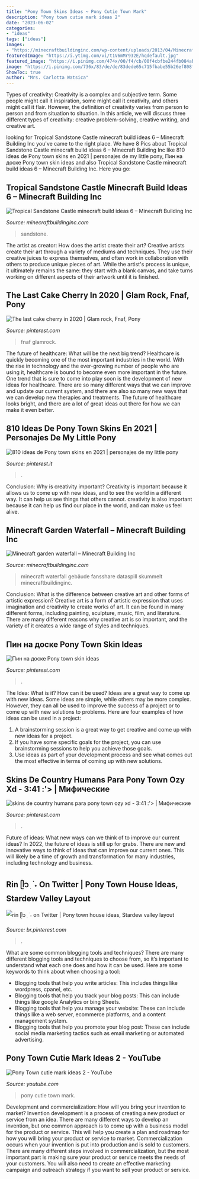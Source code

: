 ```yaml
---
title: "Pony Town Skins Ideas ~ Pony Cutie Town Mark"
description: "Pony town cutie mark ideas 2"
date: "2023-06-02"
categories:
- "ideas"
tags: ["ideas"]
images:
- "https://minecraftbuildinginc.com/wp-content/uploads/2013/04/Minecraft-garden-waterfall.jpg"
featuredImage: "https://i.ytimg.com/vi/t1V6mMr932E/hqdefault.jpg"
featured_image: "https://i.pinimg.com/474x/00/f4/cb/00f4cbfbe244fb084abca9d7c6d31b32.jpg"
image: "https://i.pinimg.com/736x/83/de/de/83dede65c715fbabe55b26ef808f355b.jpg"
ShowToc: true
author: "Mrs. Carlotta Watsica"
---
```



Types of creativity:
Creativity is a complex and subjective term. Some people might call it inspiration, some might call it creativity, and others might call it flair. However, the definition of creativity varies from person to person and from situation to situation. In this article, we will discuss three different types of creativity: creative problem-solving, creative writing, and creative art.

	

		
looking for Tropical Sandstone Castle minecraft build ideas 6 – Minecraft Building Inc you've came to the right place. We have 8 Pics about Tropical Sandstone Castle minecraft build ideas 6 – Minecraft Building Inc like 810 ideas de Pony town skins en 2021 | personajes de my little pony, Пин на доске Pony town skin ideas and also Tropical Sandstone Castle minecraft build ideas 6 – Minecraft Building Inc. Here you go:
		
    
## Tropical Sandstone Castle Minecraft Build Ideas 6 – Minecraft Building Inc

<img loading=lazy src="https://minecraftbuildinginc.com/wp-content/uploads/2013/08/Tropical-Sandstone-Castle-minecraft-build-ideas-6.jpg" onerror="this.onerror=null;this.src='https://tse2.mm.bing.net/th?id=OIP.PpHHxoBbhf8COP83hZGu-AHaD7&amp;pid=15.1';" alt="Tropical Sandstone Castle minecraft build ideas 6 – Minecraft Building Inc">

_Source: minecraftbuildinginc.com_

>sandstone. 

	

The artist as creator: How does the artist create their art?
Creative artists create their art through a variety of mediums and techniques. They use their creative juices to express themselves, and often work in collaboration with others to produce unique pieces of art. While the artist's process is unique, it ultimately remains the same: they start with a blank canvas, and take turns working on different aspects of their artwork until it is finished.

    
## The Last Cake Cherry In 2020 | Glam Rock, Fnaf, Pony

<img loading=lazy src="https://i.pinimg.com/736x/db/06/67/db0667548b4bcf187e25d870dc951dd4.jpg" onerror="this.onerror=null;this.src='https://tse4.mm.bing.net/th?id=OIP.bdA2WWmM0bUsU9J9RBcUZQHaJD&amp;pid=15.1';" alt="The last cake cherry in 2020 | Glam rock, Fnaf, Pony">

_Source: pinterest.com_

>fnaf glamrock. 

	

The future of healthcare: What will be the next big trend?
Healthcare is quickly becoming one of the most important industries in the world. With the rise in technology and the ever-growing number of people who are using it, healthcare is bound to become even more important in the future. One trend that is sure to come into play soon is the development of new ideas for healthcare. There are so many different ways that we can improve and update our current system, and there are also so many new ways that we can develop new therapies and treatments. The future of healthcare looks bright, and there are a lot of great ideas out there for how we can make it even better.

    
## 810 Ideas De Pony Town Skins En 2021 | Personajes De My Little Pony

<img loading=lazy src="https://i.pinimg.com/474x/00/f4/cb/00f4cbfbe244fb084abca9d7c6d31b32.jpg" onerror="this.onerror=null;this.src='https://tse4.mm.bing.net/th?id=OIP.tyFTXU7pf95iLLMO8XsmpQAAAA&amp;pid=15.1';" alt="810 ideas de Pony town skins en 2021 | personajes de my little pony">

_Source: pinterest.it_

>. 

	

Conclusion: Why is creativity important?
Creativity is important because it allows us to come up with new ideas, and to see the world in a different way. It can help us see things that others cannot. creativity is also important because it can help us find our place in the world, and can make us feel alive.

    
## Minecraft Garden Waterfall – Minecraft Building Inc

<img loading=lazy src="https://minecraftbuildinginc.com/wp-content/uploads/2013/04/Minecraft-garden-waterfall.jpg" onerror="this.onerror=null;this.src='https://tse4.mm.bing.net/th?id=OIP.6S1ZSpxJM_K9Nk5UJk2qRgHaD7&amp;pid=15.1';" alt="Minecraft garden waterfall – Minecraft Building Inc">

_Source: minecraftbuildinginc.com_

>minecraft waterfall gebäude fansshare dataspill skummelt minecraftbuildinginc. 

	

Conclusion: What is the difference between creative art and other forms of artistic expression?
Creative art is a form of artistic expression that uses imagination and creativity to create works of art. It can be found in many different forms, including painting, sculpture, music, film, and literature. There are many different reasons why creative art is so important, and the variety of it creates a wide range of styles and techniques.

    
## Пин на доске Pony Town Skin Ideas

<img loading=lazy src="https://i.pinimg.com/736x/83/de/de/83dede65c715fbabe55b26ef808f355b.jpg" onerror="this.onerror=null;this.src='https://tse1.mm.bing.net/th?id=OIP.amYWY-gcDCgg1x7Zid4PfgHaJ3&amp;pid=15.1';" alt="Пин на доске Pony town skin ideas">

_Source: pinterest.com_

>. 

	

The Idea: What is it? How can it be used?
Ideas are a great way to come up with new ideas. Some ideas are simple, while others may be more complex. However, they can all be used to improve the success of a project or to come up with new solutions to problems. Here are four examples of how ideas can be used in a project: 
1. A brainstorming session is a great way to get creative and come up with new ideas for a project.
2. If you have some specific goals for the project, you can use brainstorming sessions to help you achieve those goals.
3. Use ideas as part of your development process and see what comes out the most effective in terms of coming up with new solutions.

    
## Skins De Country Humans Para Pony Town Ozy Xd - 3:41 :&#039;&gt; | Мифические

<img loading=lazy src="https://i.pinimg.com/736x/97/69/1d/97691d39938a6272a696c5fd4e19d596.jpg" onerror="this.onerror=null;this.src='https://tse1.mm.bing.net/th?id=OIP.GDG5pmX21aDvl1f_Lz4HfQHaG-&amp;pid=15.1';" alt="skins de country humans para pony town ozy xd - 3:41 :&#039;&gt; | Мифические">

_Source: pinterest.com_

>. 

	

Future of ideas: What new ways can we think of to improve our current ideas?
In 2022, the future of ideas is still up for grabs. There are new and innovative ways to think of ideas that can improve our current ones. This will likely be a time of growth and transformation for many industries, including technology and business.

    
## Rin ᥫ᭡ ׅ ࣪ ˖ On Twitter | Pony Town House Ideas, Stardew Valley Layout

<img loading=lazy src="https://i.pinimg.com/736x/22/9e/e3/229ee34040f0e1da37cc43a05a8d4ad5.jpg" onerror="this.onerror=null;this.src='https://tse3.mm.bing.net/th?id=OIP.pnnPD7jycKepa1f37mw1AgHaE8&amp;pid=15.1';" alt="rin ᥫ᭡ ׅ ࣪ ˖ on Twitter | Pony town house ideas, Stardew valley layout">

_Source: br.pinterest.com_

>. 

	

What are some common blogging tools and techniques?
There are many different blogging tools and techniques to choose from, so it’s important to understand what each one does and how it can be used. Here are some keywords to think about when choosing a tool:
- Blogging tools that help you write articles: This includes things like wordpress, cpanel, etc.
- Blogging tools that help you track your blog posts: This can include things like google Analytics or bing Sheets.
- Blogging tools that help you manage your website: These can include things like a web server, ecommerce platforms, and a content management system. 
- Blogging tools that help you promote your blog post: These can include social media marketing tactics such as email marketing or automated advertising.

    
## Pony Town Cutie Mark Ideas 2 - YouTube

<img loading=lazy src="https://i.ytimg.com/vi/t1V6mMr932E/hqdefault.jpg" onerror="this.onerror=null;this.src='https://tse1.mm.bing.net/th?id=OIP.ZFUf21tNYHr7Uz_IC0e4oAHaFj&amp;pid=15.1';" alt="Pony Town cutie mark ideas 2 - YouTube">

_Source: youtube.com_

>pony cutie town mark. 

	

Development and commercialization: How will you bring your invention to market?
Invention development is a process of creating a new product or service from an idea. There are many different ways to develop an invention, but one common approach is to come up with a business model for the product or service. This will help you create a plan and roadmap for how you will bring your product or service to market.
 Commercialization occurs when your invention is put into production and is sold to customers. There are many different steps involved in commercialization, but the most important part is making sure your product or service meets the needs of your customers. You will also need to create an effective marketing campaign and outreach strategy if you want to sell your product or service.

